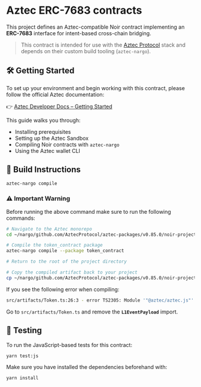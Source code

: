 # Aztec ERC-7683 contracts

This project defines an Aztec-compatible Noir contract implementing an **ERC-7683** interface for intent-based cross-chain bridging.

> This contract is intended for use with the [Aztec Protocol](https://github.com/AztecProtocol) stack and depends on their custom build tooling (`aztec-nargo`).


## 🛠 Getting Started

To set up your environment and begin working with this contract, please follow the official Aztec documentation:

👉 [Aztec Developer Docs – Getting Started](https://docs.aztec.network/developers/getting_started)

This guide walks you through:

- Installing prerequisites
- Setting up the Aztec Sandbox
- Compiling Noir contracts with `aztec-nargo`
- Using the Aztec wallet CLI


## 🔨 Build Instructions

```bash
aztec-nargo compile
```

### ⚠️ Important Warning

Before running the above command make sure to run the following commands:

```bash
# Navigate to the Aztec monorepo
cd ~/nargo/github.com/AztecProtocol/aztec-packages/v0.85.0/noir-projects/noir-contracts/

# Compile the token_contract package
aztec-nargo compile --package token_contract

# Return to the root of the project directory

# Copy the compiled artifact back to your project
cp ~/nargo/github.com/AztecProtocol/aztec-packages/v0.85.0/noir-projects/noir-contracts/target/token_contract-Token.json ./target/token_contract-Token.json
```

If you see the following error when compiling:

```bash
src/artifacts/Token.ts:26:3 - error TS2305: Module '"@aztec/aztec.js"' has no exported member 'L1EventPayload'.
```
 
Go to `src/artifacts/Token.ts` and remove the **`L1EventPayload`** import.


## 🧪 Testing

To run the JavaScript-based tests for this contract:

```bash
yarn test:js
```

Make sure you have installed the dependencies beforehand with:

```bash
yarn install
```
